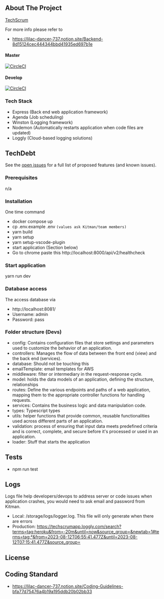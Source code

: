 ## About The Project

[TechScrum](https://techscrumapp.com)

For more info please refer to

- https://lilac-dancer-737.notion.site/Backend-8d15124cec444344bbd41935ed697b1e

#### Master

[![CircleCI](https://dl.circleci.com/status-badge/img/bb/010001/be.techscrum/tree/master.svg?style=svg)](https://dl.circleci.com/status-badge/redirect/bb/010001/be.techscrum/tree/master)

#### Develop

[![CircleCI](https://dl.circleci.com/status-badge/img/bb/010001/be.techscrum/tree/develop.svg?style=svg)](https://dl.circleci.com/status-badge/redirect/bb/010001/be.techscrum/tree/develop)

### Tech Stack

- Express (Back end web application framework)
- Agenda (Job scheduling)
- Winston (Logging framework)
- Nodemon (Automatically restarts application when code files are updated)
- Loggly (Cloud-based logging solutions)

## TechDebt

See the [open issues](https://010001.atlassian.net/jira/software/projects/TEC/boards/2/backlog) for a full list of proposed features (and known issues).

### Prerequisites

n/a

### Installation

One time command

- docker compose up
- cp .env.example .env `(values ask Kitman/team members)`
- yarn build
- yarn setup
- yarn setup-vscode-plugin
- start application (Section below)
- Go to chrome paste this http://localhost:8000/api/v2/healthcheck

### Start application

yarn run dev

### Database access

The access database via

- http://localhost:8081/
- Username: admin
- Password: pass

### Folder structure (Devs)

- config: Contains configuration files that store settings and parameters used to customize the behavior of an application.
- controllers: Manages the flow of data between the front end (view) and the back end (services).
- database: Should not be touching this
- emailTemplate: email templates for AWS
- middleware: filter or intermediary in the request-response cycle.
- model: holds the data models of an application, defining the structure, relationships
- routes: Define the various endpoints and paths of a web application, mapping them to the appropriate controller functions for handling requests.
- services: Contains the business logic and data manipulation code.
- types: Typescript types
- utils: helper functions that provide common, reusable functionalities used across different parts of an application.
- validation: process of ensuring that input data meets predefined criteria and is correct, complete, and secure before it's processed or used in an application.
- loader: Stuff that starts the application

## Tests

- npm run test

## Logs

Logs file help developers/devops to address server or code issues when application crashes, you would need to ask email and password from Kitman.

- Local: /storage/logs/logger.log. This file will only generate when there are errors
- Production: https://techscrumapp.loggly.com/search?terms=tag:heroku&from=-20m&until=now&source_group=&newtab=1#terms=tag:*&from=2023-08-12T06:55:41.477Z&until=2023-08-12T07:15:41.477Z&source_group=

## License

## Coding Standard

- https://lilac-dancer-737.notion.site/Coding-Guidelines-bfa77d75476a4b19a195ddb20b02bb33
